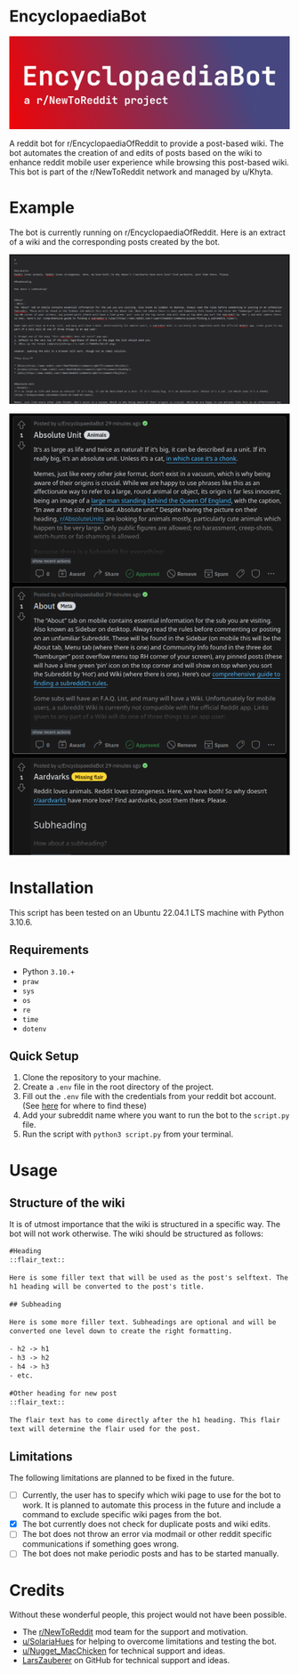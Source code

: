 # EncyclopaediaBot

![EncyclopaediaBot a r/NewToReddit project](header.jpg)

A reddit bot for r/EncyclopaediaOfReddit to provide a post-based wiki. The bot
automates the creation of and edits of posts based on the wiki to enhance reddit
mobile user experience while browsing this post-based wiki. This bot is part of
the r/NewToReddit network and managed by u/Khyta.

# Example

The bot is currently running on r/EncyclopaediaOfReddit. Here is an extract of a
wiki and the corresponding posts created by the bot.

![A wiki page](wiki_example.png)

![Posts created by the bot](posts_example.png)

# Installation

This script has been tested on an Ubuntu 22.04.1 LTS machine with Python 3.10.6.
## Requirements

- Python `3.10.+`
- `praw`
- `sys`
- `os`
- `re`
- `time`
- `dotenv`

## Quick Setup

1. Clone the repository to your machine.
2. Create a `.env` file in the root directory of the project.
3. Fill out the `.env` file with the credentials from your reddit bot account.
   (See [here](https://www.reddit.com/prefs/apps) for where to find these)
4. Add your subreddit name where you want to run the bot to the `script.py` file.
5. Run the script with `python3 script.py` from your terminal.

# Usage

## Structure of the wiki

It is of utmost importance that the wiki is structured in a specific way. The
bot will not work otherwise. The wiki should be structured as follows:

```
#Heading
::flair_text::

Here is some filler text that will be used as the post's selftext. The h1 heading will be converted to the post's title.

## Subheading

Here is some more filler text. Subheadings are optional and will be converted one level down to create the right formatting.

- h2 -> h1
- h3 -> h2
- h4 -> h3
- etc.

#Other heading for new post
::flair_text::

The flair text has to come directly after the h1 heading. This flair text will determine the flair used for the post.
```

## Limitations

The following limitations are planned to be fixed in the future.

- [ ] Currently, the user has to specify which wiki page to use for the bot to work.
It is planned to automate this process in the future and include a command to
exclude specific wiki pages from the bot. 
- [x] The bot currently does not check for duplicate posts and wiki edits.
- [ ] The bot does not throw an error via modmail or other reddit specific
  communications if something goes wrong.
- [ ] The bot does not make periodic posts and has to be started manually.

# Credits

Without these wonderful people, this project would not have been possible.

- The [r/NewToReddit](https://www.reddit.com/r/NewToReddit/) mod team for the support and motivation.
- [u/SolariaHues](https://www.reddit.com/user/SolariaHues) for helping to overcome limitations and testing the
  bot.
- [u/Nugget_MacChicken](https://www.reddit.com/user/Nugget_MacChicken) for technical support and ideas.
- [LarsZauberer](https://github.com/LarsZauberer) on GitHub for technical support and ideas.